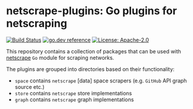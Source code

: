 # netscrape-plugins: Go plugins for netscraping

[![Build Status](https://github.com/milosgajdos/netscrape-plugins/workflows/CI/badge.svg)](https://github.com/milosgajdos/netscrape-plugins/actions?query=workflow%3ACI)
[![go.dev reference](https://img.shields.io/badge/go.dev-reference-007d9c?logo=go&logoColor=white&style=flat-square)](https://pkg.go.dev/github.com/milosgajdos/netscrape-plugins)
[![License: Apache-2.0](https://img.shields.io/badge/License-Apache--2.0-blue.svg)](https://opensource.org/licenses/Apache-2.0)

This repository contains a collection of packages that can be used with [netscrape](https://github.com/milosgajdos/netscrape) `Go` module for scraping networks.

The plugins are grouped into directories based on their functionality:
* `space` contains `netscrape` [data] space scrapers (e.g. `GitHub` API graph source etc.)
* `store` contains `netscrape` store implementations
* `graph` contains `netscrape` graph implementations
